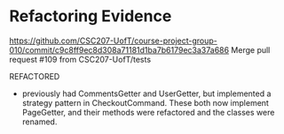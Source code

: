 # Refactoring Evidence
https://github.com/CSC207-UofT/course-project-group-010/commit/c9c8ff9ec8d308a71181d1ba7b6179ec3a37a686 Merge pull request #109 from CSC207-UofT/tests

REFACTORED
- previously had CommentsGetter and UserGetter, but implemented a strategy pattern in CheckoutCommand. These both now implement PageGetter, and their methods were refactored and the classes were renamed.
